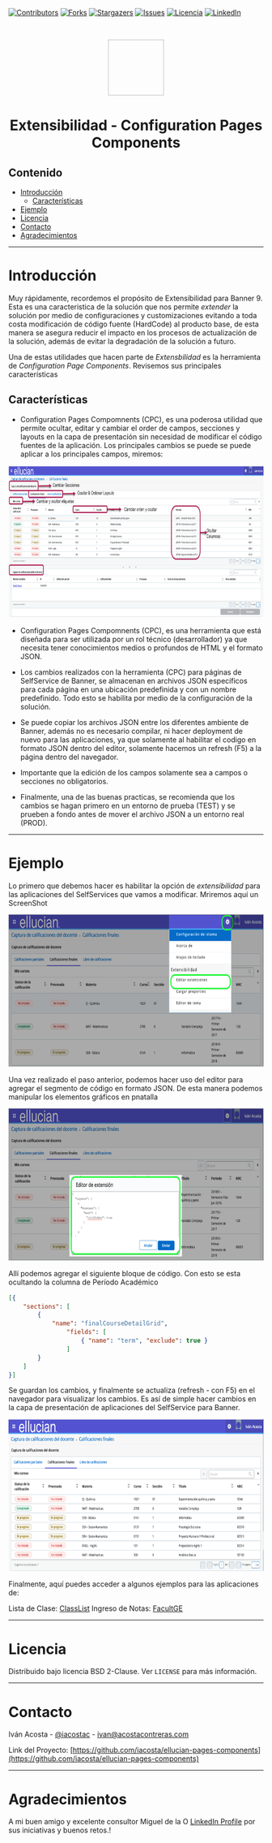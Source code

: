 [![Contributors][contributors-shield]][contributors-url]
[![Forks][forks-shield]][forks-url]
[![Stargazers][stars-shield]][stars-url]
[![Issues][issues-shield]][issues-url]
[![Licencia][license-shield]][license-url]
[![LinkedIn][linkedin-shield]][linkedin-url]

   
<!-- PROJECT LOGO -->
<br />
<p align="center">
  <a href="https://www.ellucian.com/es">
    <img width="110" height="110" ![alt text](https://github.com/iacosta/ellucian-pages-components/blob/master/images/logo.png) > 
  </a>
  <h1 align="center">Extensibilidad - Configuration Pages Components</h1>
</p>

## Contenido

* [Introducción](#Introducción)
  * [Características](#Alcance)
* [Ejemplo](#Ejemplo)
* [Licencia](#Licencia)
* [Contacto](#Contacto)
* [Agradecimientos](#Agradecimientos)

___
# Introducción
Muy rápidamente, recordemos el propósito de Extensibilidad para Banner 9. Esta es una caracteristica de la solución que nos permite *extender* la solución por medio de configuraciones y customizaciones evitando a toda costa modificación de código fuente (HardCode) al producto base, de esta manera se asegura reducir el impacto en los procesos de actualización de la solución, además de evitar la degradación de la solución a futuro.
 
 Una de estas utilidades que hacen parte de *Extensbilidad* es la herramienta de *Configuration Page Components*. Revisemos sus principales características

## **Características**

- Configuration Pages Compomnents (CPC), es una poderosa utilidad que permite ocultar, editar y cambiar el order de campos, secciones y layouts en la capa de presentación sin necesidad de modificar el código fuentes de la aplicación. Los principales cambios se puede  se puede aplicar a los principales campos, miremos:

<p align="center">
    <img src="images/opciones.png" alt="opciones" width="800" height="300">
</p>

- Configuration Pages Compomnents (CPC), es una herramienta que está diseñada para ser utilizada por un rol técnico (desarrollador) ya que necesita tener conocimientos medios o profundos de HTML y el formato JSON. 

- Los cambios realizados con la herramienta (CPC) para páginas de SelfService de Banner, se almacenan en archivos JSON específicos para cada página en una ubicación predefinida y con un nombre predefinido. Todo esto se habilita por medio de la configuración de la solución.

- Se puede copiar los archivos JSON entre los diferentes ambiente de Banner, además no es necesario compilar, ni hacer deployment de nuevo para las aplicaciones, ya que solamente al habilitar el codigo en formato JSON dentro del editor, solamente hacemos un refresh (F5) a la página dentro del navegador.

- Importante que la edición de los campos solamente sea a campos o secciones no obligatorios.

- Finalmente, una de las buenas practicas, se recomienda que los cambios se hagan primero en un entorno de prueba (TEST) y se prueben a fondo antes de mover el archivo JSON a un entorno real (PROD). 
___
# Ejemplo
Lo primero que debemos hacer es habilitar la opción de *extensibilidad* para las aplicaciones del SelfServices que vamos a modificar. Mriremos aquí un ScreenShot 

<p align="center">
    <img src="images/habilitar_editor.png" alt="editor" width="800" height="300">
</p>

Una vez realizado el paso anterior, podemos hacer uso del editor para agregar el segmento de código en formato JSON. De esta manera podemos manipular los elementos gráficos en pnatalla 

<p align="center">
    <img src="images/editor.png" alt="edit" width="800" height="300">
</p>

Allí podemos agregar el siguiente bloque de código. Con esto se esta ocultando la columna de Período Académico

```json
[{
	"sections": [
		{
			"name": "finalCourseDetailGrid",
				"fields": [
					{ "name": "term", "exclude": true }
				]
		}
	]
}]
```
Se guardan los cambios, y finalmente se actualiza (refresh - con F5) en el navegador para visualizar los cambios. Es así de simple hacer cambios en la capa de presentación de aplicaciones del SelfService para Banner.

<p align="center">
    <img src="images/hide_column.png" alt="columna" width="800" height="300">
</p>

Finalmente, aquí puedes acceder a algunos ejemplos para las aplicaciones de:

Lista de Clase: [ClassList](https://github.com/iacosta/ellucian-pages-components/tree/master/ClassList)
Ingreso de Notas: [FacultGE](https://github.com/iacosta/ellucian-pages-components/tree/master/FacultyGE)

___
# Licencia
Distribuido bajo licencia BSD 2-Clause. Ver `LICENSE` para más información.
___
# Contacto
Iván Acosta - [@iacostac](https://twitter.com/iacostac) - ivan@acostacontreras.com

Link del Proyecto: [https://github.com/iacosta/ellucian-pages-components](https://github.com/iacosta/ellucian-pages-components)
___
# Agradecimientos
A mi buen amigo y excelente consultor Miguel de la O [LinkedIn Profile](https://www.linkedin.com/in/miguel-delao-64065125/) por sus iniciativas y buenos retos.!


<!-- MARKDOWN LINKS & IMAGES -->
<!-- https://www.markdownguide.org/basic-syntax/#reference-style-links -->
[contributors-shield]: https://img.shields.io/github/contributors/iacosta/ellucian-pages-components.svg?style=flat-square
[contributors-url]: hhttps://github.com/iacosta/ellucian-pages-components/graphs/contributors
[forks-shield]: https://img.shields.io/github/forks/iacosta/ellucian-pages-components.svg?style=flat-square
[forks-url]: https://github.com/iacosta/ellucian-pages-components/network/members
[stars-shield]: https://img.shields.io/github/stars/iacosta/ellucian-pages-components.svg?style=flat-square
[stars-url]: https://github.com/iacosta/ellucian-pages-components/stargazers
[issues-shield]: https://img.shields.io/github/issues/iacosta/ellucian-pages-components.svg?style=flat-square
[issues-url]: https://github.com/iacosta/ellucian-pages-components/issues
[license-shield]: https://img.shields.io/github/license/iacosta/ellucian-pages-components
[license-url]: https://github.com/iacosta/ellucian-pages-components/blob/master/LICENSE.txt
[linkedin-shield]: https://img.shields.io/badge/-LinkedIn-black.svg?style=flat-square&logo=linkedin&colorB=555
[linkedin-url]: https://www.linkedin.com/in/iacostac/

